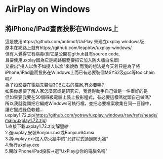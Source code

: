 # AirPlay on Windows  
## 將iPhone/iPad畫面投影在Windows上  
這是使用https://github.com/antimof/UxPlay 來建立uxplay windows版  
原本在網路上就有https://github.com/leapbtw/uxplay-windows/  
但有人覺得它有病毒(但它是公開在github且有source code,  
且要使用uxplay因為它是網路服務要把它加入防火牆白名單)  
又搬出"授人以魚不如授人以漁"來說教
而我的想法是今天若只是為了將iPhone/iPad畫面投影在Windows上而已有必要裝個MSYS2及gcc等toolchain嗎?  
為了投影要在電腦先裝個3GB左右的檔案,有必要嗎?  
如果你想要了解人家怎麼寫或是研究它，我覺得動手自己做是一件很好的是  
但如果要我要在50個班級電腦上裝上投影程式，有必要這樣嗎從頭自己做嗎?  
所以我就從頭把它編成Windows可執行檔，並把必要檔案收集在同一目錄中，  
讓它變成綠色軟體…  
uxplay1.72.zip(https://github.com/yotrew/uxplay_windows/raw/refs/heads/main/uxplay1.72.zip)  
1.直接下載uxplay1.72.zip,解壓縮  
2.進uxplay,安裝Bonjour.msi或Bonjour64.msi  
3.將uxplay.exe加入防火牆中的"允許程式通過防火牆"  
4.執行uxplay.exe  
5.開啟iPhone/iPad投影->選"UxPlay@你的電腦名稱"  